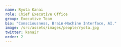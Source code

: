 ```yaml
---
name: Ryota Kanai
role: Chief Executive Office
group: Executive Team
bio: "Consciousness, Brain-Machine Interface, AI."
image: /src/assets/images/people/ryota.jpg
twitter: kanair
order: 2
---
```


